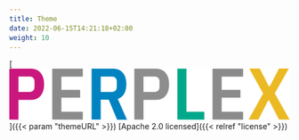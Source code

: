 ```yaml
---
title: Theme
date: 2022-06-15T14:21:18+02:00
weight: 10
---
```

[![Perplex](logo/Perplex.svg)]({{< param "themeURL" >}})
[Apache 2.0 licensed]({{< relref "license" >}})
